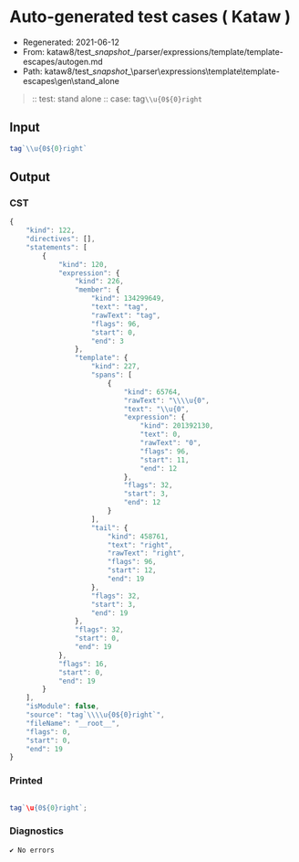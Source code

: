 # Auto-generated test cases ( Kataw )
- Regenerated: 2021-06-12
- From: kataw8/test\__snapshot__/parser/expressions/template/template-escapes/autogen.md
- Path: kataw8/test\__snapshot__\parser\expressions\template\template-escapes\gen\stand_alone
> :: test: stand alone
> :: case: tag`\\u{0${0}right`
## Input

`````js
tag`\\u{0${0}right`
`````
## Output

### CST

```javascript
{
    "kind": 122,
    "directives": [],
    "statements": [
        {
            "kind": 120,
            "expression": {
                "kind": 226,
                "member": {
                    "kind": 134299649,
                    "text": "tag",
                    "rawText": "tag",
                    "flags": 96,
                    "start": 0,
                    "end": 3
                },
                "template": {
                    "kind": 227,
                    "spans": [
                        {
                            "kind": 65764,
                            "rawText": "\\\\u{0",
                            "text": "\\u{0",
                            "expression": {
                                "kind": 201392130,
                                "text": 0,
                                "rawText": "0",
                                "flags": 96,
                                "start": 11,
                                "end": 12
                            },
                            "flags": 32,
                            "start": 3,
                            "end": 12
                        }
                    ],
                    "tail": {
                        "kind": 458761,
                        "text": "right",
                        "rawText": "right",
                        "flags": 96,
                        "start": 12,
                        "end": 19
                    },
                    "flags": 32,
                    "start": 3,
                    "end": 19
                },
                "flags": 32,
                "start": 0,
                "end": 19
            },
            "flags": 16,
            "start": 0,
            "end": 19
        }
    ],
    "isModule": false,
    "source": "tag`\\\\u{0${0}right`",
    "fileName": "__root__",
    "flags": 0,
    "start": 0,
    "end": 19
}
```

### Printed

```javascript

tag`\u{0${0}right`;
```

### Diagnostics

```javascript
✔ No errors
```

